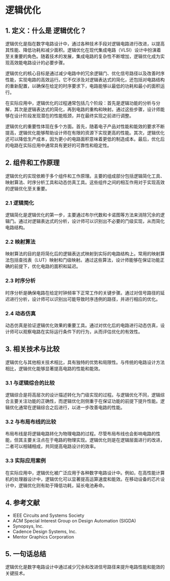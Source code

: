 # 逻辑优化

## 1. 定义：什么是 **逻辑优化**？
逻辑优化是指在数字电路设计中，通过各种技术手段对逻辑电路进行改进，以提高其性能、降低功耗和减少面积。逻辑优化在现代集成电路（VLSI）设计中扮演着至关重要的角色。随着技术的发展，集成电路的复杂性不断增加，逻辑优化成为实现高效能电路设计的必要步骤。

逻辑优化的核心目标是通过减少电路中的冗余逻辑门、优化信号路径以及改善时序性能，实现电路的高效运行。它不仅涉及对逻辑表达式的简化，还包括对电路结构的重新配置，以确保在给定的时序要求下，电路能够以最低的功耗和最小的面积运行。

在实际应用中，逻辑优化的过程通常包括几个阶段：首先是逻辑功能的分析与分解，其次是逻辑表达式的简化，再到电路的重构和映射。通过这些步骤，设计师能够在设计阶段发现潜在的性能瓶颈，并在最终实现之前进行调整。

逻辑优化的重要性体现在多个方面。首先，随着电子产品对性能和能效的要求不断提高，逻辑优化能够帮助设计师在有限的资源下实现更高的性能。其次，逻辑优化还可以降低生产成本，因为更小的电路面积意味着更低的制造成本。最后，优化后的电路在实际应用中通常具有更好的可靠性和稳定性。

## 2. 组件和工作原理
逻辑优化的实现依赖于多个组件和工作原理。主要的组成部分包括逻辑简化工具、映射算法、时序分析工具和动态仿真工具。这些组件之间的相互作用对于实现高效的逻辑优化至关重要。

### 2.1 逻辑简化
逻辑简化是逻辑优化的第一步，主要通过布尔代数和卡诺图等方法来消除冗余的逻辑门。通过对逻辑表达式的分析，设计师可以识别出不必要的门级实现，从而简化电路结构。

### 2.2 映射算法
映射算法的目的是将简化后的逻辑表达式映射到实际的电路结构上。常用的映射算法包括查找表（LUT）映射和门级映射。通过这些算法，设计师能够在保证功能正确的前提下，优化电路的面积和延迟。

### 2.3 时序分析
时序分析是确保电路在给定时钟频率下正常工作的关键步骤。通过对信号路径的延迟进行分析，设计师可以识别出可能导致时序违例的路径，并进行相应的优化。

### 2.4 动态仿真
动态仿真是验证逻辑优化效果的重要工具。通过对优化后的电路进行动态仿真，设计师可以观察电路在实际运行条件下的行为，从而评估优化的有效性。

## 3. 相关技术与比较
逻辑优化与其他相关技术相比，具有独特的优势和局限性。与传统的电路设计方法相比，逻辑优化能够显著提高电路的性能和能效。

### 3.1 与逻辑综合的比较
逻辑综合是将高层次的设计描述转化为门级实现的过程。与逻辑优化不同，逻辑综合主要关注功能的正确性，而逻辑优化则侧重于在保证功能的前提下提升性能。逻辑优化通常在逻辑综合之后进行，以进一步改善电路的性能。

### 3.2 与布局布线的比较
布局布线是将逻辑电路转化为物理电路的过程。尽管布局布线也会影响电路的性能，但其主要关注点在于电路的物理实现。逻辑优化则是在逻辑层面进行的改进，二者可以相辅相成，共同提高电路设计的效率。

### 3.3 实际应用案例
在实际应用中，逻辑优化被广泛应用于各种数字电路设计中。例如，在高性能计算机的处理器设计中，逻辑优化可以显著提高运算速度和能效。在移动设备的芯片设计中，逻辑优化则有助于降低功耗，延长电池寿命。

## 4. 参考文献
- IEEE Circuits and Systems Society
- ACM Special Interest Group on Design Automation (SIGDA)
- Synopsys, Inc.
- Cadence Design Systems, Inc.
- Mentor Graphics Corporation

## 5. 一句话总结
逻辑优化是数字电路设计中通过减少冗余和改进信号路径来提升电路性能和能效的关键技术。